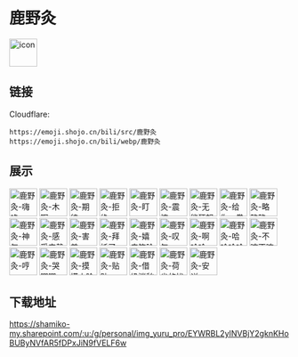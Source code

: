 # 鹿野灸
<img src="https://emoji.shojo.cn/bili/src/鹿野灸/icon.png" width="50" height="50" alt="icon">

## 链接
Cloudflare:
```
https://emoji.shojo.cn/bili/src/鹿野灸
https://emoji.shojo.cn/bili/webp/鹿野灸
```
## 展示
<img src="https://emoji.shojo.cn/bili/src/鹿野灸/鹿野灸-嗨咯.png" width="50" height="50" alt="鹿野灸-嗨咯">
<img src="https://emoji.shojo.cn/bili/src/鹿野灸/鹿野灸-木啊.png" width="50" height="50" alt="鹿野灸-木啊">
<img src="https://emoji.shojo.cn/bili/src/鹿野灸/鹿野灸-期待.png" width="50" height="50" alt="鹿野灸-期待">
<img src="https://emoji.shojo.cn/bili/src/鹿野灸/鹿野灸-拒绝.png" width="50" height="50" alt="鹿野灸-拒绝">
<img src="https://emoji.shojo.cn/bili/src/鹿野灸/鹿野灸-盯.png" width="50" height="50" alt="鹿野灸-盯">
<img src="https://emoji.shojo.cn/bili/src/鹿野灸/鹿野灸-震惊.png" width="50" height="50" alt="鹿野灸-震惊">
<img src="https://emoji.shojo.cn/bili/src/鹿野灸/鹿野灸-无能狂怒.png" width="50" height="50" alt="鹿野灸-无能狂怒">
<img src="https://emoji.shojo.cn/bili/src/鹿野灸/鹿野灸-给你一拳.png" width="50" height="50" alt="鹿野灸-给你一拳">
<img src="https://emoji.shojo.cn/bili/src/鹿野灸/鹿野灸-略略略.png" width="50" height="50" alt="鹿野灸-略略略">
<img src="https://emoji.shojo.cn/bili/src/鹿野灸/鹿野灸-神气.png" width="50" height="50" alt="鹿野灸-神气">
<img src="https://emoji.shojo.cn/bili/src/鹿野灸/鹿野灸-感受宁静.png" width="50" height="50" alt="鹿野灸-感受宁静">
<img src="https://emoji.shojo.cn/bili/src/鹿野灸/鹿野灸-害羞.png" width="50" height="50" alt="鹿野灸-害羞">
<img src="https://emoji.shojo.cn/bili/src/鹿野灸/鹿野灸-拜托了.png" width="50" height="50" alt="鹿野灸-拜托了">
<img src="https://emoji.shojo.cn/bili/src/鹿野灸/鹿野灸-嬉皮笑脸.png" width="50" height="50" alt="鹿野灸-嬉皮笑脸">
<img src="https://emoji.shojo.cn/bili/src/鹿野灸/鹿野灸-叹气.png" width="50" height="50" alt="鹿野灸-叹气">
<img src="https://emoji.shojo.cn/bili/src/鹿野灸/鹿野灸-啊哈哈.png" width="50" height="50" alt="鹿野灸-啊哈哈">
<img src="https://emoji.shojo.cn/bili/src/鹿野灸/鹿野灸-哈哈哈哈哈.png" width="50" height="50" alt="鹿野灸-哈哈哈哈哈">
<img src="https://emoji.shojo.cn/bili/src/鹿野灸/鹿野灸-不嘛不嘛.png" width="50" height="50" alt="鹿野灸-不嘛不嘛">
<img src="https://emoji.shojo.cn/bili/src/鹿野灸/鹿野灸-哼.png" width="50" height="50" alt="鹿野灸-哼">
<img src="https://emoji.shojo.cn/bili/src/鹿野灸/鹿野灸-哭唧唧.png" width="50" height="50" alt="鹿野灸-哭唧唧">
<img src="https://emoji.shojo.cn/bili/src/鹿野灸/鹿野灸-摸摸小脸.png" width="50" height="50" alt="鹿野灸-摸摸小脸">
<img src="https://emoji.shojo.cn/bili/src/鹿野灸/鹿野灸-贴贴.png" width="50" height="50" alt="鹿野灸-贴贴">
<img src="https://emoji.shojo.cn/bili/src/鹿野灸/鹿野灸-借奶消愁.png" width="50" height="50" alt="鹿野灸-借奶消愁">
<img src="https://emoji.shojo.cn/bili/src/鹿野灸/鹿野灸-荷尖的忧郁.png" width="50" height="50" alt="鹿野灸-荷尖的忧郁">
<img src="https://emoji.shojo.cn/bili/src/鹿野灸/鹿野灸-安详.png" width="50" height="50" alt="鹿野灸-安详">

## 下载地址

https://shamiko-my.sharepoint.com/:u:/g/personal/img_yuru_pro/EYWRBL2yINVBjY2gknKHoBUByNVfAR5fDPxJiN9fVELF6w